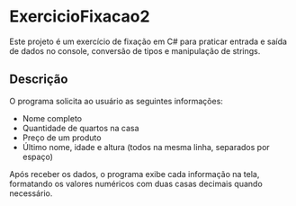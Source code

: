 # ExercicioFixacao2

Este projeto é um exercício de fixação em C# para praticar entrada e saída de dados no console, conversão de tipos e manipulação de strings.

## Descrição

O programa solicita ao usuário as seguintes informações:

- Nome completo
- Quantidade de quartos na casa
- Preço de um produto
- Último nome, idade e altura (todos na mesma linha, separados por espaço)

Após receber os dados, o programa exibe cada informação na tela, formatando os valores numéricos com duas casas decimais quando necessário.

